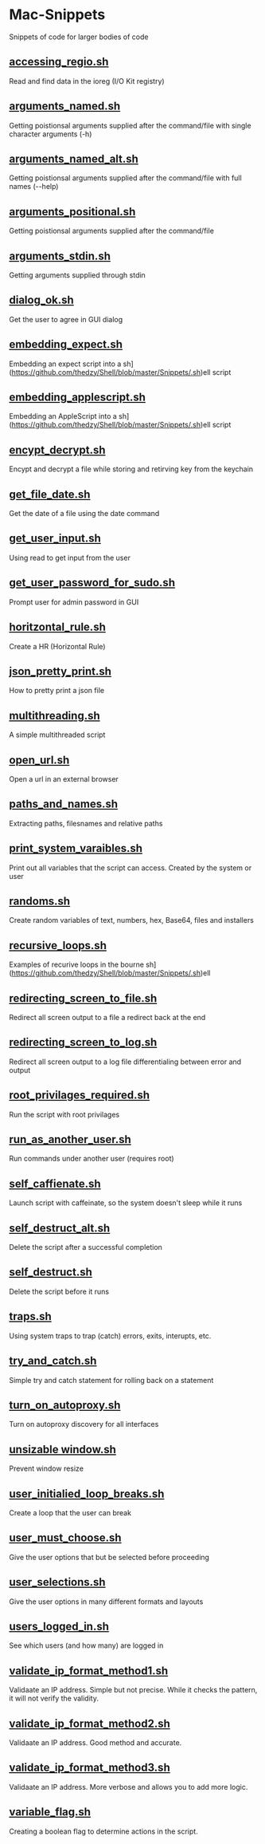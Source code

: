 # Mac-Snippets
Snippets of code for larger bodies of code

## [accessing_regio.sh](https://github.com/thedzy/Shell/blob/master/Snippets/accessing_regio.sh)
Read and find data in the ioreg (I/O Kit registry)
## [arguments_named.sh](https://github.com/thedzy/Shell/blob/master/Snippets/arguments_named.sh)
Getting poistionsal arguments supplied after the command/file with single character arguments (-h)
## [arguments_named_alt.sh](https://github.com/thedzy/Shell/blob/master/Snippets/arguments_named_alt.sh)
Getting poistionsal arguments supplied after the command/file with full names (--help)
## [arguments_positional.sh](https://github.com/thedzy/Shell/blob/master/Snippets/arguments_positional.sh)
Getting poistionsal arguments supplied after the command/file
## [arguments_stdin.sh](https://github.com/thedzy/Shell/blob/master/Snippets/arguments_stdin.sh)
Getting arguments supplied through stdin
## [dialog_ok.sh](https://github.com/thedzy/Shell/blob/master/Snippets/dialog_ok.sh)
Get the user to agree in GUI dialog
## [embedding_expect.sh](https://github.com/thedzy/Shell/blob/master/Snippets/embedding_expect.sh)
Embedding an expect script into a sh](https://github.com/thedzy/Shell/blob/master/Snippets/.sh)ell script
## [embedding_applescript.sh](https://github.com/thedzy/Shell/blob/master/Snippets/embedding_applescript.sh)
Embedding an AppleScript into a sh](https://github.com/thedzy/Shell/blob/master/Snippets/.sh)ell script
## [encypt_decrypt.sh](https://github.com/thedzy/Shell/blob/master/Snippets/encypt_decrypt.sh)
Encypt and decrypt a file while storing and retirving key from the keychain
## [get_file_date.sh](https://github.com/thedzy/Shell/blob/master/Snippets/get_file_date.sh)
Get the date of a file using the date command
## [get_user_input.sh](https://github.com/thedzy/Shell/blob/master/Snippets/get_user_input.sh)
Using read to get input from the user
## [get_user_password_for_sudo.sh](https://github.com/thedzy/Shell/blob/master/Snippets/get_user_password_for_sudo.sh)
Prompt user for admin password in GUI
## [horitzontal_rule.sh](https://github.com/thedzy/Shell/blob/master/Snippets/horitzontal_rule.sh)
Create a HR (Horizontal Rule)
## [json_pretty_print.sh](https://github.com/thedzy/Shell/blob/master/Snippets/json_pretty_print.sh)
How to pretty print a json file
## [multithreading.sh](https://github.com/thedzy/Shell/blob/master/Snippets/multithreading.sh)
A simple multithreaded script
## [open_url.sh](https://github.com/thedzy/Shell/blob/master/Snippets/open_url.sh)
Open a url in an external browser
## [paths_and_names.sh](https://github.com/thedzy/Shell/blob/master/Snippets/paths_and_names.sh)
Extracting paths, filesnames and relative paths
## [print_system_varaibles.sh](https://github.com/thedzy/Shell/blob/master/Snippets/print_system_varaibles.sh)
Print out all variables that the script can access.  Created by the system or user
## [randoms.sh](https://github.com/thedzy/Shell/blob/master/Snippets/randoms.sh)
Create random variables of text, numbers, hex, Base64, files and installers
## [recursive_loops.sh](https://github.com/thedzy/Shell/blob/master/Snippets/recursive_loops.sh)
Examples of recurive loops in the bourne sh](https://github.com/thedzy/Shell/blob/master/Snippets/.sh)ell
## [redirecting_screen_to_file.sh](https://github.com/thedzy/Shell/blob/master/Snippets/redirecting_screen_to_file.sh)
Redirect all screen output to a file a redirect back at the end
## [redirecting_screen_to_log.sh](https://github.com/thedzy/Shell/blob/master/Snippets/redirecting_screen_to_log.sh)
Redirect all screen output to a log file differentialing between error and output
## [root_privilages_required.sh](https://github.com/thedzy/Shell/blob/master/Snippets/root_privilages_requiredroot_privilages_required.sh)
Run the script with root privilages
## [run_as_another_user.sh](https://github.com/thedzy/Shell/blob/master/Snippets/run_as_another_user.sh)
Run commands under another user (requires root)
## [self_caffienate.sh](https://github.com/thedzy/Shell/blob/master/Snippets/self_caffienate.sh)
Launch script with caffeinate, so the system doesn't sleep while it runs
## [self_destruct_alt.sh](https://github.com/thedzy/Shell/blob/master/Snippets/self_destruct_alt.sh)
Delete the script after a successful completion
## [self_destruct.sh](https://github.com/thedzy/Shell/blob/master/Snippets/self_destruct.sh)
Delete the script before it runs
## [traps.sh](https://github.com/thedzy/Shell/blob/master/Snippets/traps.sh)
Using system traps to trap (catch) errors, exits, interupts, etc.
## [try_and_catch.sh](https://github.com/thedzy/Shell/blob/master/Snippets/try_and_catch.sh)
Simple try and catch statement for rolling back on a statement
## [turn_on_autoproxy.sh](https://github.com/thedzy/Shell/blob/master/Snippets/turn_on_autoproxy.sh)
Turn on autoproxy discovery for all interfaces
## [unsizable window.sh](https://github.com/thedzy/Shell/blob/master/Snippets/window.sh)
Prevent window resize
## [user_initialied_loop_breaks.sh](https://github.com/thedzy/Shell/blob/master/Snippets/user_initialied_loop_breaks.sh)
Create a loop that the user can break
## [user_must_choose.sh](https://github.com/thedzy/Shell/blob/master/Snippets/user_must_choose.sh)
Give the user options that but be selected before proceeding
## [user_selections.sh](https://github.com/thedzy/Shell/blob/master/Snippets/user_selections.sh)
Give the user options in many different formats and layouts
## [users_logged_in.sh](https://github.com/thedzy/Shell/blob/master/Snippets/users_logged_in.sh)
See which users (and how many) are logged in
## [validate_ip_format_method1.sh](https://github.com/thedzy/Shell/blob/master/Snippets/validate_ip_format_method1.sh)
Validaate an IP address.  Simple but not precise.  While it checks the pattern, it will not verify the validity.
## [validate_ip_format_method2.sh](https://github.com/thedzy/Shell/blob/master/Snippets/validate_ip_format_method2.sh)
Validaate an IP address. Good method and accurate.
## [validate_ip_format_method3.sh](https://github.com/thedzy/Shell/blob/master/Snippets/validate_ip_format_method3.sh)
Validaate an IP address. More verbose and allows you to add more logic.
## [variable_flag.sh](https://github.com/thedzy/Shell/blob/master/Snippets/variable_flag.sh)
Creating a boolean flag to determine actions in the script.
